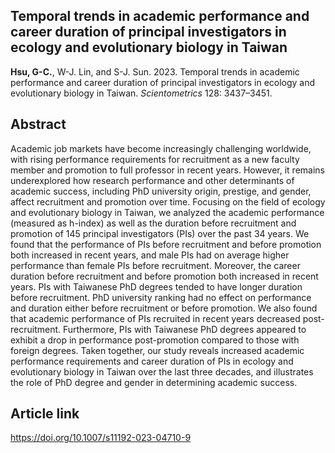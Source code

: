 ## Temporal trends in academic performance and career duration of principal investigators in ecology and evolutionary biology in Taiwan

__Hsu, G-C.__, W-J. Lin, and S-J. Sun. 2023. Temporal trends in academic performance and career duration of principal investigators in ecology and evolutionary biology in Taiwan. *Scientometrics* 128: 3437–3451.

## Abstract

Academic job markets have become increasingly challenging worldwide, with rising performance requirements for recruitment as a new faculty member and promotion to full professor in recent years. However, it remains underexplored how research performance and other determinants of academic success, including PhD university origin, prestige, and gender, affect recruitment and promotion over time. Focusing on the field of ecology and evolutionary biology in Taiwan, we analyzed the academic performance (measured as h-index) as well as the duration before recruitment and promotion of 145 principal investigators (PIs) over the past 34 years. We found that the performance of PIs before recruitment and before promotion both increased in recent years, and male PIs had on average higher performance than female PIs before recruitment. Moreover, the career duration before recruitment and before promotion both increased in recent years. PIs with Taiwanese PhD degrees tended to have longer duration before recruitment. PhD university ranking had no effect on performance and duration either before recruitment or before promotion. We also found that academic performance of PIs recruited in recent years decreased post-recruitment. Furthermore, PIs with Taiwanese PhD degrees appeared to exhibit a drop in performance post-promotion compared to those with foreign degrees. Taken together, our study reveals increased academic performance requirements and career duration of PIs in ecology and evolutionary biology in Taiwan over the last three decades, and illustrates the role of PhD degree and gender in determining academic success.

## Article link

<https://doi.org/10.1007/s11192-023-04710-9>
